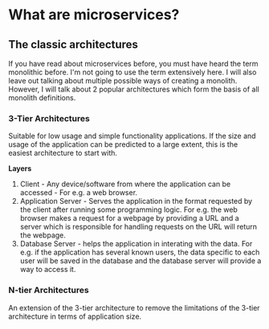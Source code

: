 # What are microservices?

## The classic architectures
If you have read about microservices before, you must have heard the term monolithic before. I'm not going to use the term extensively here. I will also leave out talking about multiple possible ways of creating a monolith. However, I will talk about 2 popular architectures which form the basis of all monolith definitions. 

### 3-Tier Architectures

Suitable for low usage and simple functionality applications. If the size and usage of the application can be predicted to a large extent, this is the easiest architecture to start with.

**Layers** 
1. Client - Any device/software from where the application can be accessed - For e.g. a web browser.
2. Application Server - Serves the application in the format requested by the client after running some programming logic. For e.g. the web browser makes a request for a webpage by providing a URL and a server which is responsible for handling requests on the URL will return the webpage. 
3. Database Server - helps the application in interating with the data. For e.g. if the application has several known users, the data specific to each user will be saved in the database and the database server will provide a way to access it.


### N-tier Architectures

An extension of the 3-tier architecture to remove the limitations of the 3-tier architecture in terms of application size.
